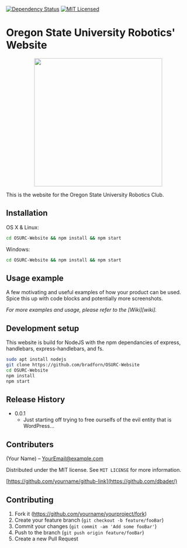 <!--[![NPM Version][npm-image]][npm-url]
[![Build Status][travis-image]][travis-url]-->

[![Dependency Status](https://img.shields.io/david/nodejs/nodejs.org.svg)](https://david-dm.org/nodejs/nodejs.org)
[![MIT Licensed](https://img.shields.io/badge/license-MIT-blue.svg)](LICENSE)
# Oregon State University Robotics' Website


<div style="text-align:center"><img src ="https://encrypted-tbn0.gstatic.com/images?q=tbn:ANd9GcQACcaJrcJ4CBAkxtohhHF5PpsujwSj6NJSnU472st9LiryI-ej8w" width=350px; /></div>


This is the website for the Oregon State University Robotics Club.

## Installation

OS X & Linux:

```sh
cd OSURC-Website && npm install && npm start
```

Windows:

```sh
cd OSURC-Website && npm install && npm start
```

## Usage example

A few motivating and useful examples of how your product can be used. Spice this up with code blocks and potentially more screenshots.

_For more examples and usage, please refer to the [Wiki][wiki]._

## Development setup

This website is build for NodeJS with the npm dependancies of express, handlebars, express-handlebars, and fs.

```sh
sudo apt install nodejs
git clone https://github.com/bradforn/OSURC-Website
cd OSURC-Website
npm install
npm start
```

## Release History


* 0.0.1
    * Just starting off trying to free ourselfs of the evil entity that is WordPress...

## Contributers 

(Your Name) – YourEmail@example.com

Distributed under the MIT license. See ``MIT LICENSE`` for more information.

[https://github.com/yourname/github-link](https://github.com/dbader/)

## Contributing

1. Fork it (<https://github.com/yourname/yourproject/fork>)
2. Create your feature branch (`git checkout -b feature/fooBar`)
3. Commit your changes (`git commit -am 'Add some fooBar'`)
4. Push to the branch (`git push origin feature/fooBar`)
5. Create a new Pull Request


<!--
 Markdown link & img dfn's
[npm-image]: https://img.shields.io/npm/v/datadog-metrics.svg?style=flat-square
[npm-url]: https://npmjs.org/package/datadog-metrics
[npm-downloads]: https://img.shields.io/npm/dm/datadog-metrics.svg?style=flat-square
[travis-image]: https://img.shields.io/travis/dbader/node-datadog-metrics/master.svg?style=flat-square
[travis-url]: https://travis-ci.org/dbader/node-datadog-metrics
[wiki]: https://github.com/yourname/yourproject/wiki
-->
